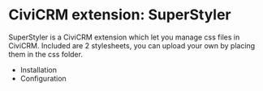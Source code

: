 # CiviCRM extension: SuperStyler
SuperStyler is a CiviCRM extension which let you manage css files in CiviCRM. Included are 2 stylesheets, you can upload your own by placing them in the css folder.
- Installation
- Configuration

